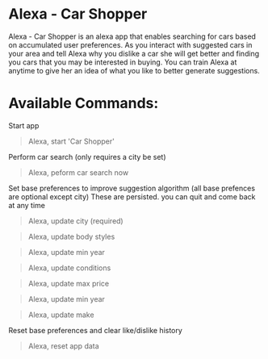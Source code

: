 # Alexa - Car Shopper

Alexa - Car Shopper is an alexa app that enables searching for cars based on accumulated user preferences. As you interact with suggested cars in your area and tell Alexa why you dislike a car she will get better and finding you cars that you may be interested in buying. You can train Alexa at anytime to give her an idea of what you like to better generate suggestions.

# Available Commands:

Start app
  > Alexa, start 'Car Shopper'

Perform car search (only requires a city be set)
  > Alexa, peform car search now

Set base preferences to improve suggestion algorithm (all base prefences are optional except city)
These are persisted. you can quit and come back at any time  
  > Alexa, update city (required)
   
  > Alexa, update body styles
   
  > Alexa, update min year
   
  > Alexa, update conditions
   
  > Alexa, update max price
   
  > Alexa, update min year
 
  > Alexa, update make

Reset base preferences and clear like/dislike history
  > Alexa, reset app data